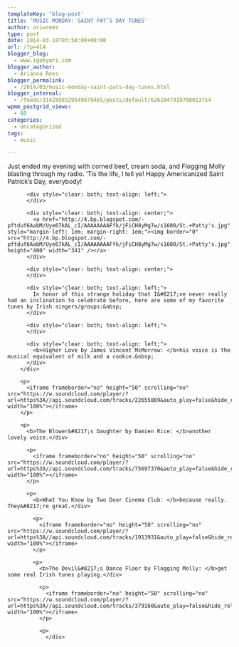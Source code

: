 ```yaml
---
templateKey: 'blog-post'
title: 'MUSIC MONDAY: SAINT PAT’S DAY TUNES'
author: ariwrees
type: post
date: 2014-03-18T03:50:00+00:00
url: /?p=414
blogger_blog:
  - www.igobyari.com
blogger_author:
  - Arianna Rees
blogger_permalink:
  - /2014/03/music-monday-saint-pats-day-tunes.html
blogger_internal:
  - /feeds/3142898329549879465/posts/default/6261047919708013754
wpmm_postgrid_views:
  - 60
categories:
  - Uncategorized
tags:
  - music

---
```

<div dir="ltr" style="text-align: left;">
  <div dir="ltr" style="text-align: left;">
    <div dir="ltr" style="text-align: left;">
      <div dir="ltr" style="text-align: left;">
        <div dir="ltr" style="text-align: left;">
          <div style="clear: both; text-align: left;">
            Just ended my evening with corned beef, cream soda, and Flogging Molly blasting through my radio. &#8216;Tis the life, I tell ye! Happy Americanized Saint Patrick&#8217;s Day, everybody!
          </div>
          
          <div style="clear: both; text-align: left;">
          </div>
          
          <div style="clear: both; text-align: center;">
            <a href="http://4.bp.blogspot.com/-pftduf6AabM/Uye67kAL_cI/AAAAAAAAFfk/jFiCH8yMg7w/s1600/St.+Patty's.jpg" style="margin-left: 1em; margin-right: 1em;"><img border="0" src="http://4.bp.blogspot.com/-pftduf6AabM/Uye67kAL_cI/AAAAAAAAFfk/jFiCH8yMg7w/s1600/St.+Patty's.jpg" height="400" width="341" /></a>
          </div>
          
          <div style="clear: both; text-align: center;">
          </div>
          
          <div style="clear: both; text-align: left;">
            In honor of this strange holiday that I&#8217;ve never really had an inclination to celebrate before, here are some of my favorite tunes by Irish singers/groups:&nbsp;
          </div>
          
          <div style="clear: both; text-align: left;">
          </div>
          
          <div style="clear: both; text-align: left;">
            <b>Higher Love by James Vincent McMorrow: </b>his voice is the musical equivalent of milk and a cookie.&nbsp;
          </div>
        </div>
        
        <p>
          <iframe frameborder="no" height="50" scrolling="no" src="https://w.soundcloud.com/player/?url=https%3A//api.soundcloud.com/tracks/22655869&auto_play=false&hide_related=false&visual=true" width="100%"></iframe>
        </p>
        
        <p>
          <b>The Blower&#8217;s Daughter by Damien Rice: </b>another lovely voice.</div> 
          
          <p>
            <iframe frameborder="no" height="50" scrolling="no" src="https://w.soundcloud.com/player/?url=https%3A//api.soundcloud.com/tracks/75697370&auto_play=false&hide_related=false&visual=true" width="100%"></iframe>
          </p>
          
          <p>
            <b>What You Know by Two Door Cinema Club: </b>because really. They&#8217;re great.</div> 
            
            <p>
              <iframe frameborder="no" height="50" scrolling="no" src="https://w.soundcloud.com/player/?url=https%3A//api.soundcloud.com/tracks/1913931&auto_play=false&hide_related=false&visual=true" width="100%"></iframe>
            </p>
            
            <p>
              <b>The Devil&#8217;s Dance Floor by Flogging Molly: </b>get some real Irish tunes playing.</div> 
              
              <p>
                <iframe frameborder="no" height="50" scrolling="no" src="https://w.soundcloud.com/player/?url=https%3A//api.soundcloud.com/tracks/379160&auto_play=false&hide_related=false&visual=true" width="100%"></iframe>
              </p>
              
              <p>
                </div>